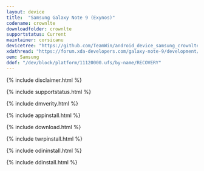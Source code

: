 ```yaml
---
layout: device
title:  "Samsung Galaxy Note 9 (Exynos)"
codename: crownlte
downloadfolder: crownlte
supportstatus: Current
maintainer: corsicanu
devicetree: "https://github.com/TeamWin/android_device_samsung_crownlte"
xdathread: "https://forum.xda-developers.com/galaxy-note-9/development/recovery-twrp-galaxy-note9-exynos-t4097441"
oem: Samsung
ddof: "/dev/block/platform/11120000.ufs/by-name/RECOVERY"
---
```


{% include disclaimer.html %}

{% include supportstatus.html %}

{% include dmverity.html %}

{% include appinstall.html %}

{% include download.html %}

{% include twrpinstall.html %}

{% include odininstall.html %}

{% include ddinstall.html %}
